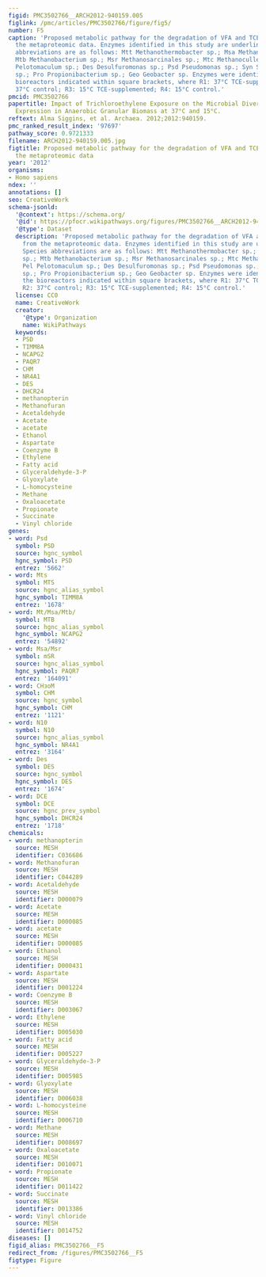 ```yaml
---
figid: PMC3502766__ARCH2012-940159.005
figlink: /pmc/articles/PMC3502766/figure/fig5/
number: F5
caption: 'Proposed metabolic pathway for the degradation of VFA and TCE inferred from
  the metaproteomic data. Enzymes identified in this study are underlined. Species
  abbreviations are as follows: Mtt Methanothermobacter sp.; Msa Methanosaeta sp.;
  Mtb Methanobacterium sp.; Msr Methanosarcinales sp.; Mtc Methanoculleus sp.; Pel
  Pelotomaculum sp.; Des Desulfuromonas sp.; Psd Pseudomonas sp.; Syn Syntrophobacter
  sp.; Pro Propionibacterium sp.; Geo Geobacter sp. Enzymes were identified from the
  bioreactors indicated within square brackets, where R1: 37°C TCE-supplemented; R2:
  37°C control; R3: 15°C TCE-supplemented; R4: 15°C control.'
pmcid: PMC3502766
papertitle: Impact of Trichloroethylene Exposure on the Microbial Diversity and Protein
  Expression in Anaerobic Granular Biomass at 37°C and 15°C.
reftext: Alma Siggins, et al. Archaea. 2012;2012:940159.
pmc_ranked_result_index: '97697'
pathway_score: 0.9721333
filename: ARCH2012-940159.005.jpg
figtitle: Proposed metabolic pathway for the degradation of VFA and TCE inferred from
  the metaproteomic data
year: '2012'
organisms:
- Homo sapiens
ndex: ''
annotations: []
seo: CreativeWork
schema-jsonld:
  '@context': https://schema.org/
  '@id': https://pfocr.wikipathways.org/figures/PMC3502766__ARCH2012-940159.005.html
  '@type': Dataset
  description: 'Proposed metabolic pathway for the degradation of VFA and TCE inferred
    from the metaproteomic data. Enzymes identified in this study are underlined.
    Species abbreviations are as follows: Mtt Methanothermobacter sp.; Msa Methanosaeta
    sp.; Mtb Methanobacterium sp.; Msr Methanosarcinales sp.; Mtc Methanoculleus sp.;
    Pel Pelotomaculum sp.; Des Desulfuromonas sp.; Psd Pseudomonas sp.; Syn Syntrophobacter
    sp.; Pro Propionibacterium sp.; Geo Geobacter sp. Enzymes were identified from
    the bioreactors indicated within square brackets, where R1: 37°C TCE-supplemented;
    R2: 37°C control; R3: 15°C TCE-supplemented; R4: 15°C control.'
  license: CC0
  name: CreativeWork
  creator:
    '@type': Organization
    name: WikiPathways
  keywords:
  - PSD
  - TIMM8A
  - NCAPG2
  - PAQR7
  - CHM
  - NR4A1
  - DES
  - DHCR24
  - methanopterin
  - Methanofuran
  - Acetaldehyde
  - Acetate
  - acetate
  - Ethanol
  - Aspartate
  - Coenzyme B
  - Ethylene
  - Fatty acid
  - Glyceraldehyde-3-P
  - Glyoxylate
  - L-homocysteine
  - Methane
  - Oxaloacetate
  - Propionate
  - Succinate
  - Vinyl chloride
genes:
- word: Psd
  symbol: PSD
  source: hgnc_symbol
  hgnc_symbol: PSD
  entrez: '5662'
- word: Mts
  symbol: MTS
  source: hgnc_alias_symbol
  hgnc_symbol: TIMM8A
  entrez: '1678'
- word: Mt/Msa/Mtb/
  symbol: MTB
  source: hgnc_alias_symbol
  hgnc_symbol: NCAPG2
  entrez: '54892'
- word: Msa/Msr
  symbol: mSR
  source: hgnc_alias_symbol
  hgnc_symbol: PAQR7
  entrez: '164091'
- word: CHзоM
  symbol: CHM
  source: hgnc_symbol
  hgnc_symbol: CHM
  entrez: '1121'
- word: N10
  symbol: N10
  source: hgnc_alias_symbol
  hgnc_symbol: NR4A1
  entrez: '3164'
- word: Des
  symbol: DES
  source: hgnc_symbol
  hgnc_symbol: DES
  entrez: '1674'
- word: DCE
  symbol: DCE
  source: hgnc_prev_symbol
  hgnc_symbol: DHCR24
  entrez: '1718'
chemicals:
- word: methanopterin
  source: MESH
  identifier: C036686
- word: Methanofuran
  source: MESH
  identifier: C044289
- word: Acetaldehyde
  source: MESH
  identifier: D000079
- word: Acetate
  source: MESH
  identifier: D000085
- word: acetate
  source: MESH
  identifier: D000085
- word: Ethanol
  source: MESH
  identifier: D000431
- word: Aspartate
  source: MESH
  identifier: D001224
- word: Coenzyme B
  source: MESH
  identifier: D003067
- word: Ethylene
  source: MESH
  identifier: D005030
- word: Fatty acid
  source: MESH
  identifier: D005227
- word: Glyceraldehyde-3-P
  source: MESH
  identifier: D005985
- word: Glyoxylate
  source: MESH
  identifier: D006038
- word: L-homocysteine
  source: MESH
  identifier: D006710
- word: Methane
  source: MESH
  identifier: D008697
- word: Oxaloacetate
  source: MESH
  identifier: D010071
- word: Propionate
  source: MESH
  identifier: D011422
- word: Succinate
  source: MESH
  identifier: D013386
- word: Vinyl chloride
  source: MESH
  identifier: D014752
diseases: []
figid_alias: PMC3502766__F5
redirect_from: /figures/PMC3502766__F5
figtype: Figure
---
```

